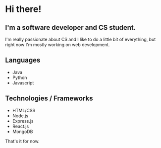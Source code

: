# Hi there!
## I'm a software developer and CS student.
I'm really passionate about CS and I like to do a little bit of everything, but right now I'm mostly working on web development.

## Languages
- Java
- Python
- Javascript
## Technologies / Frameworks
- HTML/CSS
- Node.js
- Express.js
- React.js
- MongoDB

That's it for now.

